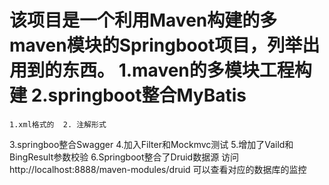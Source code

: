 该项目是一个利用Maven构建的多maven模块的Springboot项目，列举出用到的东西。
1.maven的多模块工程构建
2.springboot整合MyBatis
 ======================
    1.xml格式的  2. 注解形式
3.springboo整合Swagger
4.加入Filter和Mockmvc测试
5.增加了Vaild和BingResult参数校验
6.Springboot整合了Druid数据源  访问 http://localhost:8888/maven-modules/druid 可以查看对应的数据库的监控